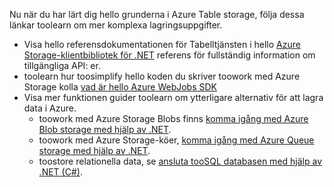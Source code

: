Nu när du har lärt dig hello grunderna i Azure Table storage, följa dessa länkar toolearn om mer komplexa lagringsuppgifter.

* Visa hello referensdokumentationen för Tabelltjänsten i hello [Azure Storage-klientbibliotek för .NET](http://go.microsoft.com/fwlink/?LinkID=390731) referens för fullständig information om tillgängliga API: er.
* toolearn hur toosimplify hello koden du skriver toowork med Azure Storage kolla [vad är hello Azure WebJobs SDK](../articles/app-service-web/websites-dotnet-webjobs-sdk.md)
* Visa mer funktionen guider toolearn om ytterligare alternativ för att lagra data i Azure.
  * toowork med Azure Storage Blobs finns [komma igång med Azure Blob storage med hjälp av .NET](../articles/storage/blobs/storage-dotnet-how-to-use-blobs.md).
  * toowork med Azure Storage-köer, [komma igång med Azure Queue storage med hjälp av .NET](../articles/storage/queues/storage-dotnet-how-to-use-queues.md).
  * toostore relationella data, se [ansluta tooSQL databasen med hjälp av .NET (C#)](../articles/sql-database/sql-database-develop-dotnet-simple.md).


